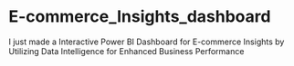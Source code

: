 # E-commerce_Insights_dashboard
I just made a Interactive Power BI Dashboard for E-commerce Insights by Utilizing Data Intelligence for Enhanced Business Performance
